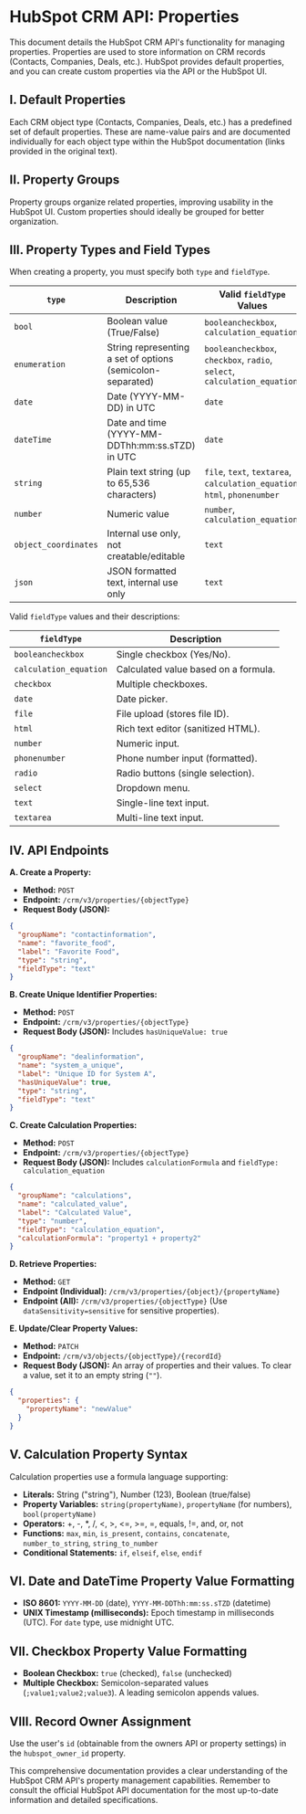 # HubSpot CRM API: Properties

This document details the HubSpot CRM API's functionality for managing properties. Properties are used to store information on CRM records (Contacts, Companies, Deals, etc.).  HubSpot provides default properties, and you can create custom properties via the API or the HubSpot UI.

## I. Default Properties

Each CRM object type (Contacts, Companies, Deals, etc.) has a predefined set of default properties.  These are name-value pairs and are documented individually for each object type within the HubSpot documentation (links provided in the original text).

## II. Property Groups

Property groups organize related properties, improving usability in the HubSpot UI.  Custom properties should ideally be grouped for better organization.

## III. Property Types and Field Types

When creating a property, you must specify both `type` and `fieldType`.

| `type`        | Description                                      | Valid `fieldType` Values                     |
|----------------|--------------------------------------------------|---------------------------------------------|
| `bool`         | Boolean value (True/False)                       | `booleancheckbox`, `calculation_equation`    |
| `enumeration` | String representing a set of options (semicolon-separated) | `booleancheckbox`, `checkbox`, `radio`, `select`, `calculation_equation` |
| `date`         | Date (YYYY-MM-DD) in UTC                          | `date`                                      |
| `dateTime`     | Date and time (YYYY-MM-DDThh:mm:ss.sTZD) in UTC | `date`                                      |
| `string`       | Plain text string (up to 65,536 characters)       | `file`, `text`, `textarea`, `calculation_equation`, `html`, `phonenumber` |
| `number`       | Numeric value                                     | `number`, `calculation_equation`            |
| `object_coordinates` | Internal use only, not creatable/editable          | `text`                                      |
| `json`         | JSON formatted text, internal use only            | `text`                                      |


Valid `fieldType` values and their descriptions:

| `fieldType`         | Description                                                                                               |
|----------------------|-----------------------------------------------------------------------------------------------------------|
| `booleancheckbox`    | Single checkbox (Yes/No).                                                                                 |
| `calculation_equation` | Calculated value based on a formula.                                                                       |
| `checkbox`           | Multiple checkboxes.                                                                                      |
| `date`               | Date picker.                                                                                             |
| `file`               | File upload (stores file ID).                                                                            |
| `html`               | Rich text editor (sanitized HTML).                                                                         |
| `number`             | Numeric input.                                                                                           |
| `phonenumber`        | Phone number input (formatted).                                                                           |
| `radio`              | Radio buttons (single selection).                                                                          |
| `select`             | Dropdown menu.                                                                                           |
| `text`               | Single-line text input.                                                                                   |
| `textarea`           | Multi-line text input.                                                                                   |


## IV. API Endpoints

**A. Create a Property:**

* **Method:** `POST`
* **Endpoint:** `/crm/v3/properties/{objectType}`
* **Request Body (JSON):**

```json
{
  "groupName": "contactinformation",
  "name": "favorite_food",
  "label": "Favorite Food",
  "type": "string",
  "fieldType": "text"
}
```

**B. Create Unique Identifier Properties:**

* **Method:** `POST`
* **Endpoint:** `/crm/v3/properties/{objectType}`
* **Request Body (JSON):**  Includes `hasUniqueValue: true`

```json
{
  "groupName": "dealinformation",
  "name": "system_a_unique",
  "label": "Unique ID for System A",
  "hasUniqueValue": true,
  "type": "string",
  "fieldType": "text"
}
```

**C. Create Calculation Properties:**

* **Method:** `POST`
* **Endpoint:** `/crm/v3/properties/{objectType}`
* **Request Body (JSON):** Includes `calculationFormula` and `fieldType: calculation_equation`

```json
{
  "groupName": "calculations",
  "name": "calculated_value",
  "label": "Calculated Value",
  "type": "number",
  "fieldType": "calculation_equation",
  "calculationFormula": "property1 + property2"
}
```

**D. Retrieve Properties:**

* **Method:** `GET`
* **Endpoint (Individual):** `/crm/v3/properties/{object}/{propertyName}`
* **Endpoint (All):** `/crm/v3/properties/{objectType}`  (Use `dataSensitivity=sensitive` for sensitive properties).

**E. Update/Clear Property Values:**

* **Method:** `PATCH`
* **Endpoint:** `/crm/v3/objects/{objectType}/{recordId}`
* **Request Body (JSON):**  An array of properties and their values.  To clear a value, set it to an empty string (`""`).

```json
{
  "properties": {
    "propertyName": "newValue"
  }
}
```


## V. Calculation Property Syntax

Calculation properties use a formula language supporting:

* **Literals:** String ("string"), Number (123), Boolean (true/false)
* **Property Variables:** `string(propertyName)`, `propertyName` (for numbers), `bool(propertyName)`
* **Operators:** +, -, \*, /, <, >, <=, >=, =, equals, !=, and, or, not
* **Functions:** `max`, `min`, `is_present`, `contains`, `concatenate`, `number_to_string`, `string_to_number`
* **Conditional Statements:** `if`, `elseif`, `else`, `endif`


## VI. Date and DateTime Property Value Formatting

* **ISO 8601:**  `YYYY-MM-DD` (date), `YYYY-MM-DDThh:mm:ss.sTZD` (datetime)
* **UNIX Timestamp (milliseconds):**  Epoch timestamp in milliseconds (UTC).  For `date` type, use midnight UTC.

## VII. Checkbox Property Value Formatting

* **Boolean Checkbox:** `true` (checked), `false` (unchecked)
* **Multiple Checkbox:** Semicolon-separated values (`;value1;value2;value3`).  A leading semicolon appends values.

## VIII. Record Owner Assignment

Use the user's `id` (obtainable from the owners API or property settings) in the `hubspot_owner_id` property.


This comprehensive documentation provides a clear understanding of the HubSpot CRM API's property management capabilities. Remember to consult the official HubSpot API documentation for the most up-to-date information and detailed specifications.
